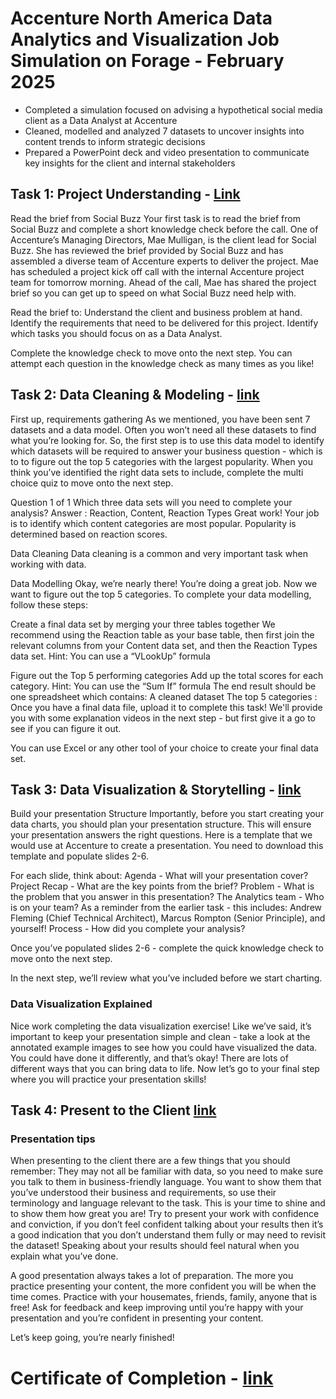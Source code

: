  # Accenture North America Data Analytics and Visualization Job Simulation on Forage - February 2025

 * Completed a simulation focused on advising a hypothetical social media client
   as a Data Analyst at Accenture
 * Cleaned, modelled and analyzed 7 datasets to uncover insights into content
   trends to inform strategic decisions
 * Prepared a PowerPoint deck and video presentation to communicate key insights
   for the client and internal stakeholders

## Task 1: Project Understanding - <a href = https://github.com/Anjalikumariyes/ccenture-Data-Analytics-and-Visualization-Forage/tree/main/Task%201%20Project%20Understanding>Link</a>
Read the brief from Social Buzz Your first task is to read the brief from Social Buzz and complete a short knowledge check before the call. One of Accenture’s Managing Directors, Mae Mulligan, is the client lead for Social Buzz. She has reviewed the brief provided by Social Buzz and has assembled a diverse team of Accenture experts to deliver the project. Mae has scheduled a project kick off call with the internal Accenture project team for tomorrow morning. Ahead of the call, Mae has shared the project brief so you can get up to speed on what Social Buzz need help with.

Read the brief to: Understand the client and business problem at hand. Identify the requirements that need to be delivered for this project. Identify which tasks you should focus on as a Data Analyst.

Complete the knowledge check to move onto the next step. You can attempt each question in the knowledge check as many times as you like!

## Task 2: Data Cleaning & Modeling - <a href = https://github.com/Anjalikumariyes/ccenture-Data-Analytics-and-Visualization-Forage/tree/main/Task%202%20Data%20Cleaning%20%26%20Modeling> link </a>
First up, requirements gathering As we mentioned, you have been sent 7 datasets and a data model. Often you won’t need all these datasets to find what you’re looking for. So, the first step is to use this data model to identify which datasets will be required to answer your business question - which is to to figure out the top 5 categories with the largest popularity. When you think you’ve identified the right data sets to include, complete the multi choice quiz to move onto the next step.

Question 1 of 1 Which three data sets will you need to complete your analysis? Answer : Reaction, Content, Reaction Types Great work! Your job is to identify which content categories are most popular. Popularity is determined based on reaction scores.

Data Cleaning Data cleaning is a common and very important task when working with data.

Data Modelling Okay, we’re nearly there! You’re doing a great job. Now we want to figure out the top 5 categories. To complete your data modelling, follow these steps:

Create a final data set by merging your three tables together We recommend using the Reaction table as your base table, then first join the relevant columns from your Content data set, and then the Reaction Types data set. Hint: You can use a “VLookUp” formula

Figure out the Top 5 performing categories Add up the total scores for each category. Hint: You can use the “Sum If” formula The end result should be one spreadsheet which contains: A cleaned dataset The top 5 categories : Once you have a final data file, upload it to complete this task! We'll provide you with some explanation videos in the next step - but first give it a go to see if you can figure it out.

You can use Excel or any other tool of your choice to create your final data set.

## Task 3: Data Visualization & Storytelling - <a href = htthttps://github.com/Anjalikumariyes/ccenture-Data-Analytics-and-Visualization-Forage/tree/main/Task%203%20Data%20Visualization%20%26%20Storytelling> link</a>
Build your presentation Structure Importantly, before you start creating your data charts, you should plan your presentation structure. This will ensure your presentation answers the right questions. Here is a template that we would use at Accenture to create a presentation. You need to download this template and populate slides 2-6.

For each slide, think about: Agenda - What will your presentation cover? Project Recap - What are the key points from the brief? Problem - What is the problem that you answer in this presentation? The Analytics team - Who is on your team? As a reminder from the earlier task - this includes: Andrew Fleming (Chief Technical Architect), Marcus Rompton (Senior Principle), and yourself! Process - How did you complete your analysis?

Once you’ve populated slides 2-6 - complete the quick knowledge check to move onto the next step.

In the next step, we’ll review what you’ve included before we start charting.

### Data Visualization Explained

Nice work completing the data visualization exercise! Like we’ve said, it’s important to keep your presentation simple and clean - take a look at the annotated example images to see how you could have visualized the data. You could have done it differently, and that’s okay! There are lots of different ways that you can bring data to life. Now let’s go to your final step where you will practice your presentation skills!

## Task 4: Present to the Client <a href = https://github.com/Anjalikumariyes/ccenture-Data-Analytics-and-Visualization-Forage/tree/main/Task%204%20Present%20to%20the%20Client> link</a>
### Presentation tips

When presenting to the client there are a few things that you should remember: They may not all be familiar with data, so you need to make sure you talk to them in business-friendly language. You want to show them that you’ve understood their business and requirements, so use their terminology and language relevant to the task. This is your time to shine and to show them how great you are! Try to present your work with confidence and conviction, if you don’t feel confident talking about your results then it’s a good indication that you don’t understand them fully or may need to revisit the dataset! Speaking about your results should feel natural when you explain what you’ve done.

A good presentation always takes a lot of preparation. The more you practice presenting your content, the more confident you will be when the time comes. Practice with your housemates, friends, family, anyone that is free! Ask for feedback and keep improving until you’re happy with your presentation and you’re confident in presenting your content.

Let’s keep going, you’re nearly finished!

# Certificate of Completion - <a href = https://github.com/Anjalikumariyes/ccenture-Data-Analytics-and-Visualization-Forage/blob/main/Certificate%20of%20Completion.pdf/completion_certificate.pdf> link</a>

